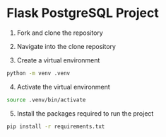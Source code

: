 # Flask PostgreSQL Project

1. Fork and clone the repository

2. Navigate into the clone repository

3. Create a virtual environment
```bash
python -m venv .venv
```

4. Activate the virtual environment
```bash
source .venv/bin/activate
```
5. Install the packages required to run the project
```bash
pip install -r requirements.txt
```
